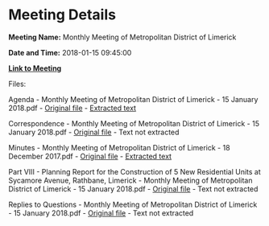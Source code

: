 # Meeting Details

**Meeting Name:** Monthly Meeting of Metropolitan District of Limerick

**Date and Time:** 2018-01-15 09:45:00

**[Link to Meeting](https://www.limerick.ie/council/whats-on/monthly-meeting-metropolitan-district-limerick-37)**

Files: 

Agenda - Monthly Meeting of Metropolitan District of Limerick - 15 January 2018.pdf - [Original file](https://www.limerick.ie/sites/default/files/media/documents/2018-01/Agenda%2015th%20January%202018.pdf) - [Extracted text](./Agenda%20-%C2%A0Monthly%20Meeting%20of%20Metropolitan%20District%20of%20Limerick%20-%2015%20January%202018.md)

Correspondence - Monthly Meeting of Metropolitan District of Limerick - 15 January 2018.pdf - [Original file](https://www.limerick.ie/sites/default/files/media/documents/2018-01/Correspondence%20January%202018.pdf) - Text not extracted

Minutes - Monthly Meeting of Metropolitan District of Limerick - 18 December 2017.pdf - [Original file](https://www.limerick.ie/sites/default/files/media/documents/2018-01/Minutes%2018th%20December%202017.pdf) - [Extracted text](./Minutes%20-%C2%A0Monthly%20Meeting%20of%20Metropolitan%20District%20of%20Limerick%20-%2018%20December%202017.md)

Part VIII - Planning Report for the Construction of 5 New Residential Units at Sycamore Avenue, Rathbane, Limerick - Monthly Meeting of Metropolitan District of Limerick - 15 January 2018.pdf - [Original file](https://www.limerick.ie/sites/default/files/media/documents/2018-01/03%20Part%208%20Sycamore%20Avenue%252c%20Rathbane.pdf) - Text not extracted

Replies to Questions - Monthly Meeting of Metropolitan District of Limerick - 15 January 2018.pdf - [Original file](https://www.limerick.ie/sites/default/files/media/documents/2018-01/Replies%20to%20Questions%20January%252c%20.pdf) - Text not extracted


